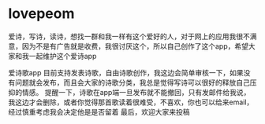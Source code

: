 # lovepeom
爱诗，写诗，读诗，想找一群和我一样有这个爱好的人，对于网上的应用我很不满意，因为不是有广告就是收费，我很讨厌这个，所以自己创作了这个app，希望大家和我一起维护这个爱诗app

爱诗歌app 目前支持发表诗歌，自由诗歌创作，我这边会简单审核一下，如果没有问题就会发布，而且会大家的诗歌分类，我总是觉得写诗可以很好的释放自己压抑的情感。
提醒一下，诗歌在app端一旦发布就不能撤回，只有发邮件给我说，我这边才会删除，或者你觉得那首歌读着很难受，不喜欢，你也可以给来email，经过慎重考虑我会决定他是是否留着
最后，欢迎大家来投稿
